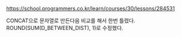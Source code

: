 https://school.programmers.co.kr/learn/courses/30/lessons/284531

CONCAT으로 문자열로 만든다음 비교를 해서 한번 틀렸다.
ROUND(SUM(D_BETWEEN_DIST), 1)로 수정했다.